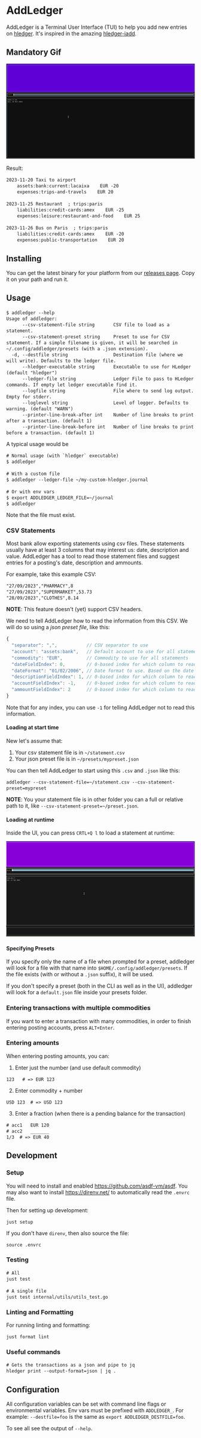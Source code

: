 # AddLedger

AddLedger is a Terminal User Interface (TUI) to help you add new
entries on [hledger](https://hledger.org/). It's inspired in the
amazing [hledger-iadd](https://github.com/hpdeifel/hledger-iadd).

## Mandatory Gif

![](./docs/mandatory.gif)

Result:

```
2023-11-20 Taxi to airport
    assets:bank:current:lacaixa    EUR -20
    expenses:trips-and-travels    EUR 20

2023-11-25 Restaurant  ; trips:paris
    liabilities:credit-cards:amex    EUR -25
    expenses:leisure:restaurant-and-food    EUR 25

2023-11-26 Bus on Paris  ; trips:paris
    liabilities:credit-cards:amex    EUR -20
    expenses:public-transportation    EUR 20
```

## Installing

You can get the latest binary for your platform from our [releases
page](https://github.com/vitorqb/addledger/releases). Copy it on your
path and run it.

## Usage

```
$ addledger --help
Usage of addledger:
      --csv-statement-file string       CSV file to load as a statement.
      --csv-statement-preset string     Preset to use for CSV statement. If a simple filename is given, it will be searched in ~/.config/addledger/presets (with a .json extension).
  -d, --destfile string                 Destination file (where we will write). Defaults to the ledger file.
      --hledger-executable string       Executable to use for HLedger (default "hledger")
      --ledger-file string              Ledger File to pass to HLedger commands. If empty let ledger executable find it.
      --logfile string                  File where to send log output. Empty for stderr.
      --loglevel string                 Level of logger. Defaults to warning. (default "WARN")
      --printer-line-break-after int    Number of line breaks to print after a transaction. (default 1)
      --printer-line-break-before int   Number of line breaks to print before a transaction. (default 1)
```

A typical usage would be

```
# Normal usage (with `hledger` executable)
$ addledger

# With a custom file
$ addledger --ledger-file ~/my-custom-hledger.journal

# Or with env vars
$ export ADDLEDGER_LEDGER_FILE=~/journal
$ addledger
```

Note that the file must exist.

### CSV Statements

Most bank allow exporting statements using csv files. These statements
usually have at least 3 columns that may interest us: date,
description and value. AddLedger has a tool to read those statement
files and suggest entries for a posting's date, description and
ammounts.

For example, take this example CSV:

```
"27/09/2023","PHARMACY",8
"27/09/2023","SUPERMARKET",53.73
"28/09/2023","CLOTHES",8.14
```

**NOTE**: This feature doesn't (yet) support CSV headers.

We need to tell AddLedger how to read the information from this CSV. We will
do so using a *json preset file*, like this:

```js
{
  "separator": ",",           // CSV separator to use
  "account": "assets:bank",   // Default account to use for all statements
  "commodity": "EUR",         // Commodity to use for all statements
  "dateFieldIndex": 0,        // 0-based index for which column to read date from
  "dateFormat": "01/02/2006", // Date format to use. Based on the date 2006-02-01 (like golang)
  "descriptionFieldIndex": 1, // 0-based index for which column to read the description from
  "accountFieldIndex": -1,    // 0-based index for which column to read account from. (-1) means no column.
  "ammountFieldIndex": 2      // 0-based index for which column to read the ammount from.
}
```

Note that for any index, you can use `-1` for telling AddLedger not to
read this information.

#### Loading at start time

New let's assume that:

1. Your csv statement file is in `~/statement.csv`
2. Your json preset file is in `~/presets/mypreset.json`

You can then tell AddLedger to start using this `.csv` and `.json` like this:

```
addledger --csv-statement-file=~/statement.csv --csv-statement-preset=mypreset
```

**NOTE**: You your statement file is in other folder you can a full or relative
path to it, like `--csv-statement-preset=~/preset.json`.

#### Loading at runtime

Inside the UI, you can press `CRTL+Q l` to load a statement at runtime:

![](./docs/statement_load_runtime.gif)

#### Specifying Presets

If you specify only the name of a file when prompted for a preset, addledger
will look for a file with that name into `$HOME/.config/addledger/presets`. If
the file exists (with or without a `.json` suffix), it will be used.

If you don't specify a preset (both in the CLI as well as in the UI), addledger
will look for a `default.json` file inside your presets folder.

### Entering transactions with multiple commodities

If you want to enter a transaction with many commodities, in order to
finish entering posting accounts, press `ALT+Enter`.

### Entering amounts

When entering posting amounts, you can:

1. Enter just the number (and use default commodity)

```
123   # => EUR 123
```

2. Enter commodity + number

```
USD 123  # => USD 123
```

3. Enter a fraction (when there is a pending balance for the transaction)

```
# acc1   EUR 120
# acc2   _______
1/3  # => EUR 40
```

## Development

### Setup

You will need to install and enabled https://github.com/asdf-vm/asdf.
You may also want to install https://direnv.net/ to automatically read the `.envrc` file.

Then for setting up development:

```
just setup
```

If you don't have `direnv`, then also source the file:

```
source .envrc
```

### Testing

```
# All
just test

# A single file
just test internal/utils/utils_test.go 
```

### Linting and Formatting

For running linting and formatting:

```
just format lint
```

### Useful commands

```
# Gets the transactions as a json and pipe to jq
hledger print --output-format=json | jq .
```

## Configuration

All configuration variables can be set with command line flags or
environmental variables. Env vars must be prefixed with
`ADDLEDGER_`. For example: `--destfile=foo` is the same as `export
ADDLEDGER_DESTFILE=foo`.

To see all see the output of `--help`.

